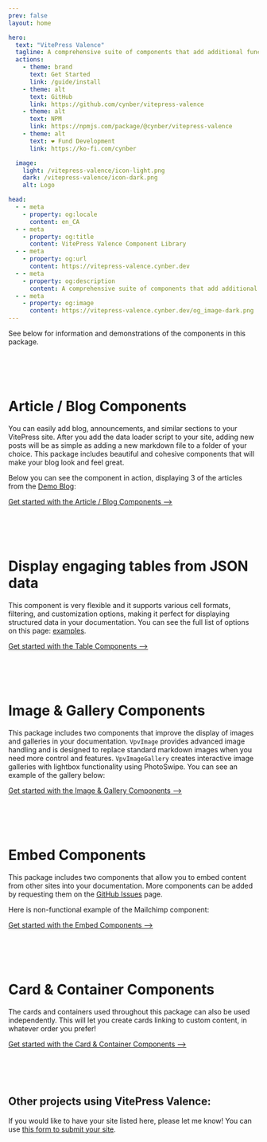 ```yaml
---
prev: false
layout: home

hero:
  text: "VitePress Valence"
  tagline: A comprehensive suite of components that add additional functionality, style, and customization to your VitePress projects.
  actions:
    - theme: brand
      text: Get Started
      link: /guide/install
    - theme: alt
      text: GitHub
      link: https://github.com/cynber/vitepress-valence
    - theme: alt
      text: NPM
      link: https://npmjs.com/package/@cynber/vitepress-valence
    - theme: alt
      text: ❤️ Fund Development
      link: https://ko-fi.com/cynber

  image:
    light: /vitepress-valence/icon-light.png
    dark: /vitepress-valence/icon-dark.png
    alt: Logo

head:
  - - meta
    - property: og:locale
      content: en_CA
  - - meta
    - property: og:title
      content: VitePress Valence Component Library
  - - meta
    - property: og:url
      content: https://vitepress-valence.cynber.dev
  - - meta
    - property: og:description
      content: A comprehensive suite of components that add additional functionality, style, and customization to your VitePress projects.
  - - meta
    - property: og:image
      content: https://vitepress-valence.cynber.dev/og_image-dark.png
---
```


See below for information and demonstrations of the components in this package.

<br><br><br>

# Article / Blog Components

You can easily add blog, announcements, and similar sections to your VitePress site. After you add the data loader script to your site, adding new posts will be as simple as adding a new markdown file to a folder of your choice. This package includes beautiful and cohesive components that will make your blog look and feel great.

Below you can see the component in action, displaying 3 of the articles from the [Demo Blog](/blog-demo):

<VpvArticleList
    format="vertical"
    sortOrder="ascending"
    filterCategories="Spring"
    maxCards="3"
    articlesDataKey="demoBlogData"
  />

[Get started with the Article / Blog Components -->](/guide/article/)

<br><br><br>

# Display engaging tables from JSON data

This component is very flexible and it supports various cell formats, filtering, and customization options, making it perfect for displaying structured data in your documentation. You can see the full list of options on this page: [examples](/guide/table-json/example-cell-types).

<VpvTableJSON
  :jsonDataProp="[
    { service: 'Authentication API', operational: true, monitored: true },
    { service: 'Payment Gateway', operational: false, monitored: true },
    { service: 'Email Service', operational: true, monitored: false }
  ]"
  :columns="[
    { key: 'service', title: 'Service', format: 'text' },
    { 
      key: 'operational', 
      title: 'Status', 
      format: 'boolean',
      options: {
        displayAs: 'icon',
        trueIcon: 'mdi:server-network',
        falseIcon: 'mdi:server-network-off',
        trueColor: '#00C851',
        falseColor: '#FF4444',
        trueHoverText: 'Online',
        falseHoverText: 'Offline',
        iconWidth: '2em',
        iconHeight: '2em'
      }
    },
    { 
      key: 'monitored', 
      title: 'Monitoring', 
      format: 'boolean',
      options: {
        displayAs: 'icon',
        trueIcon: 'mdi:eye',
        falseIcon: 'mdi:eye-off',
        trueColor: '#2196F3',
        falseColor: '#9E9E9E',
        trueHoverText: 'Monitoring',
        falseHoverText: 'Not Monitoring',
        iconWidth: '1.8em',
        iconHeight: '1.8em'
      }
    }
  ]"
/>

<VpvTableJSON
  :jsonDataProp="[
    { name: 'Alice Johnson', skills: ['JavaScript', 'Vue.js', 'Node.js'] },
    { name: 'Bob Smith', skills: ['Python', 'Django', 'PostgreSQL'] },
    { name: 'Carol Chen', skills: ['React', 'TypeScript', 'GraphQL', 'AWS'] }
  ]"
  :columns="[
    { key: 'name', title: 'Developer', format: 'text' },
    { 
      key: 'skills', 
      title: 'Technologies', 
      format: 'tags',
      options: {
        tagColors: {
          'Vue.js': '#4FC08D',
          'React': '#4FC08D',
          'JavaScript': '#3178C6',
          'TypeScript': '#3178C6',
          'Python': '#3776AB',
          'Node.js': '#8e5cd9',
          'Django': '#8e5cd9',
          'PostgreSQL': '#f9b44e',
          'AWS': '#f9b44e',
          'GraphQL': '#f9b44e'
        }
      }
    }
  ]"
/>

[Get started with the Table Components -->](/guide/table-json/)

<br><br><br>

# Image & Gallery Components

This package includes two components that improve the display of images and galleries in your documentation. `VpvImage` provides advanced image handling and is designed to replace standard markdown images when you need more control and features. `VpvImageGallery` creates interactive image galleries with lightbox functionality using PhotoSwipe. You can see an example of the gallery below:

<VpvImageGallery
    headerTitle="Demo of VpvImageGallery"
    headerSubtitle="This is a demo of the VpvImageGallery component"
    headerDate="2025-10-01"
    :folders="['/gallery/nature', '/gallery/urban']"
/>

[Get started with the Image & Gallery Components -->](/guide/image-gallery/)

<br><br><br>

# Embed Components

This package includes two components that allow you to embed content from other sites into your documentation. More components can be added by requesting them on the [GitHub Issues](https://github.com/cynber/vitepress-valence/issues) page.

Here is non-functional example of the Mailchimp component:

<VpvEmbedMailchimp
  title="Newsletter"
  description="Want to stay up to date with new blog posts? Sign up to my newsletter below to receive emails when I share something new!"
  :actionUrl="'https://gmail.us10.list-manage.com/subscribe/post?u=d812cf8031f0347333497b1eb&amp;id=5afacc8f7b&amp;f_id=0027dae5f0'"
  :hiddenFieldName="'b_8f82b157356cafd78afb9a994_adca4c029c'"
  :show-referral="true"
  :referralLink="'http://eepurl.com/i6OAK-'"
/>

[Get started with the Embed Components -->](/guide/embed/mailchimp)

<br><br><br>

# Card & Container Components

The cards and containers used throughout this package can also be used independently. This will let you create cards linking to custom content, in whatever order you prefer!

[Get started with the Card & Container Components -->](/guide/cards/usage)

<br><br><br>

## Other projects using VitePress Valence:

If you would like to have your site listed here, please let me know! You can use [this form to submit your site](https://forms.gle/XwV1BbD7NHcUE5MNA).

<VpvContainerVertical>
    <VpvCardVertical
      title="guides.techcareernorth.ca"
      excerpt="A collection of guides and resources created by Tech Career North."
      image="/other-sites/TechCareerNorth.png"
      url="https://guides.techcareernorth.ca/"
      :hideCategory="true"
      :hideAuthor="true"
      isExternal="true"
    />
    <VpvCardVertical
      title="fedecan.ca"
      excerpt="Discover a new way to connect online. We can help you join a growing network of federated social media that prioritizes community over profit"
      image="/other-sites/Fedecan.png"
      url="https://fedecan.ca/"
      :hideCategory="true"
      :hideAuthor="true"
      isExternal="true"
    />
    <VpvCardVertical
      title="narratives.blog"
      excerpt="What do the narratives in the media we consume really imply?  Follow along for some unsolicited takes on the matter."
      image="/other-sites/Narratives-blog.png"
      url="https://narratives.blog/"
      :hideCategory="true"
      :hideAuthor="true"
      isExternal="true"
    />
  </VpvContainerVertical>
